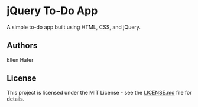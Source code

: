 # jQuery To-Do App

A simple to-do app built using HTML, CSS, and jQuery.

## Authors

Ellen Hafer

## License

This project is licensed under the MIT License - see the [LICENSE.md](LICENSE.md) file for details.

